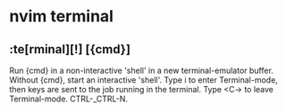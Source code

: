 # nvim terminal 

## :te[rminal][!] [{cmd}]

Run {cmd} in a non-interactive 'shell' in a new
terminal-emulator buffer. Without {cmd}, start an
interactive 'shell'.
Type i to enter Terminal-mode, then keys are sent to
the job running in the terminal. Type <C-\><C-N> to
leave Terminal-mode. CTRL-\_CTRL-N.

